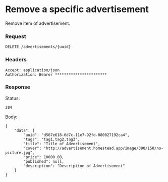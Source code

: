 # Remove a specific advertisement
Remove item of advertisement.

### Request
```
DELETE /advertisements/{uuid}
```

### Headers
```
Accept: application/json
Authorization: Bearer ***********************
```

### Response
Status:
```
204
```
Body:
```
{
    "data": {
        "uuid": "d567e618-6d7c-11e7-92fd-080027192ca4",
        "tags": "tag1,tag2,tag3",
        "title": "Title of Advertisement",
        "cover": "http://advertisement.homestead.app/image/300/150/no-picture.jpg",
        "price": 10000.00,
        "published": null,
        "description": "Description of Advertisement"
    }
}
```